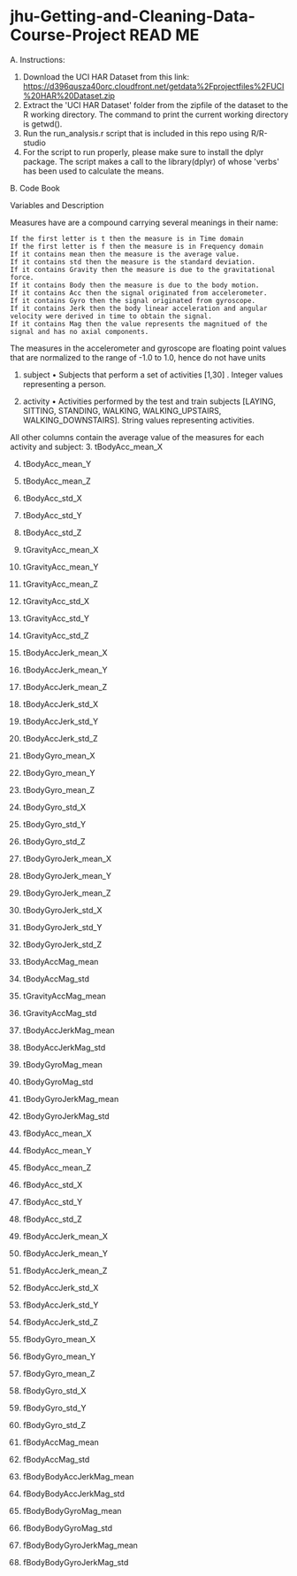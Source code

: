 jhu-Getting-and-Cleaning-Data-Course-Project READ ME
=====================================================

A. Instructions:

1. Download the UCI HAR Dataset from this link:
        https://d396qusza40orc.cloudfront.net/getdata%2Fprojectfiles%2FUCI%20HAR%20Dataset.zip 
2. Extract the 'UCI HAR Dataset' folder from the zipfile of the dataset to the R working directory. The command to print the current working directory is getwd().
3. Run the run_analysis.r script that is included in this repo using R/R-studio
4. For the script to run properly, please make sure to install the dplyr package. The script makes a call to the library(dplyr) of whose 'verbs' has been used to calculate the means.


B. Code Book

Variables and Description 

Measures have are a compound carrying several meanings in their name:

    If the first letter is t then the measure is in Time domain
    If the first letter is f then the measure is in Frequency domain
    If it contains mean then the measure is the average value.
    If it contains std then the measure is the standard deviation.
    If it contains Gravity then the measure is due to the gravitational force.
    If it contains Body then the measure is due to the body motion.
    If it contains Acc then the signal originated from accelerometer.
    If it contains Gyro then the signal originated from gyroscope.
    If it contains Jerk then the body linear acceleration and angular velocity were derived in time to obtain the signal.
    If it contains Mag then the value represents the magnitued of the signal and has no axial components.

The measures in the accelerometer and gyroscope are floating point values that are normalized to the range of -1.0 to 1.0, hence do not have units

1. subject
•	Subjects that perform a set of activities
[1,30] . Integer values representing a person.

2. activity
•	Activities performed by the test and train subjects
[LAYING, SITTING, STANDING, WALKING, WALKING_UPSTAIRS, WALKING_DOWNSTAIRS]. String values representing activities.

All other columns contain the average value of the measures for each activity and subject:
3. tBodyAcc_mean_X

4. tBodyAcc_mean_Y

5. tBodyAcc_mean_Z

6. tBodyAcc_std_X

7. tBodyAcc_std_Y

8. tBodyAcc_std_Z

9. tGravityAcc_mean_X

10. tGravityAcc_mean_Y

11. tGravityAcc_mean_Z

12. tGravityAcc_std_X

13. tGravityAcc_std_Y

14. tGravityAcc_std_Z

15. tBodyAccJerk_mean_X

16. tBodyAccJerk_mean_Y

17. tBodyAccJerk_mean_Z

18. tBodyAccJerk_std_X

19. tBodyAccJerk_std_Y

20. tBodyAccJerk_std_Z

21. tBodyGyro_mean_X

22. tBodyGyro_mean_Y

23. tBodyGyro_mean_Z

24. tBodyGyro_std_X

25. tBodyGyro_std_Y

26. tBodyGyro_std_Z

27. tBodyGyroJerk_mean_X

28. tBodyGyroJerk_mean_Y

29. tBodyGyroJerk_mean_Z

30. tBodyGyroJerk_std_X

31. tBodyGyroJerk_std_Y

32. tBodyGyroJerk_std_Z

33. tBodyAccMag_mean

34. tBodyAccMag_std

35. tGravityAccMag_mean

36. tGravityAccMag_std

37. tBodyAccJerkMag_mean

38. tBodyAccJerkMag_std

39. tBodyGyroMag_mean

40. tBodyGyroMag_std

41. tBodyGyroJerkMag_mean

42. tBodyGyroJerkMag_std

43. fBodyAcc_mean_X

44. fBodyAcc_mean_Y

45. fBodyAcc_mean_Z

46. fBodyAcc_std_X

47. fBodyAcc_std_Y

48. fBodyAcc_std_Z

49. fBodyAccJerk_mean_X

50. fBodyAccJerk_mean_Y

51. fBodyAccJerk_mean_Z

52. fBodyAccJerk_std_X

53. fBodyAccJerk_std_Y

54. fBodyAccJerk_std_Z

55. fBodyGyro_mean_X

56. fBodyGyro_mean_Y

57. fBodyGyro_mean_Z

58. fBodyGyro_std_X

59. fBodyGyro_std_Y

60. fBodyGyro_std_Z

61. fBodyAccMag_mean

62. fBodyAccMag_std

63. fBodyBodyAccJerkMag_mean

64. fBodyBodyAccJerkMag_std

65. fBodyBodyGyroMag_mean

66. fBodyBodyGyroMag_std

67. fBodyBodyGyroJerkMag_mean

68. fBodyBodyGyroJerkMag_std
